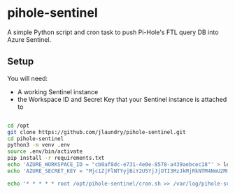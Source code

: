 # pihole-sentinel

A simple Python script and cron task to push Pi-Hole's FTL query DB into Azure Sentinel.

## Setup

You will need:

- A working Sentinel instance
- the Workspace ID and Secret Key that your Sentinel instance is attached to

```bash

cd /opt
git clone https://github.com/jlaundry/pihole-sentinel.git
cd pihole-sentinel
python3 -m venv .env
source .env/bin/activate
pip install -r requirements.txt
echo 'AZURE_WORKSPACE_ID = "cb0af8dc-e731-4e0e-8578-a439aebcec18"' > local_settings.py
echo 'AZURE_SECRET_KEY = "Mjc1ZjFlNTYyjBiY2U5YjJjOTI3MzJkMjRkNTM4NmU2MmRkNWQwODAzYWQ0NzIyNzM3YzkyN2VmNmZiNDNkNA=="' >> local_settings.py

echo '* * * * * root /opt/pihole-sentinel/cron.sh >> /var/log/pihole-sentinel.log 2>&1' > /etc/cron.d/pihole-sentinel

```
